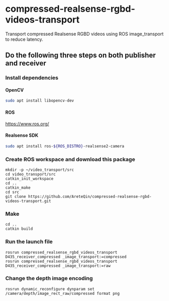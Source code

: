 # compressed-realsense-rgbd-videos-transport
Transport compressed Realsense RGBD videos using ROS image_transport to reduce latency.

## Do the following three steps on both publisher and receiver

### Install dependencies
#### OpenCV
```bash
sudo apt install libopencv-dev
```
#### ROS
https://www.ros.org/
#### Realsense SDK
```bash
sudo apt install ros-${ROS_DISTRO}-realsense2-camera
```

### Create ROS workspace and download this package
```
mkdir -p ~/video_transport/src
cd video_transport/src
catkin_init_workspace 
cd ..
catkin_make
cd src
git clone https://github.com/AreteQin/compressed-realsense-rgbd-videos-transport.git
```

### Make
```
cd ..
catkin build
```
### Run the launch file
```
rosrun compressed_realsense_rgbd_videos_transport D435_receiver_compressed _image_transport:=compressed
rosrun compressed_realsense_rgbd_videos_transport D435_receiver_compressed _image_transport:=raw
```

### Change the depth image encoding
```
rosrun dynamic_reconfigure dynparam set /camera/depth/image_rect_raw/compressed format png
```
